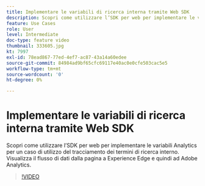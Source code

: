 ```yaml
---
title: Implementare le variabili di ricerca interna tramite Web SDK
description: Scopri come utilizzare l’SDK per web per implementare le variabili Analytics per un caso di utilizzo del tracciamento dei termini di ricerca interno. Visualizza il flusso di dati dalla pagina a Experience Edge e quindi ad Adobe Analytics.
feature: Use Cases
role: User
level: Intermediate
doc-type: feature video
thumbnail: 333605.jpg
kt: 7997
exl-id: 78ead867-77ed-4ef7-ac87-43a14a60edee
source-git-commit: 84984ad9bf65cfc69117e40ac0e0cfe503cac5e5
workflow-type: tm+mt
source-wordcount: '0'
ht-degree: 0%

---
```


# Implementare le variabili di ricerca interna tramite Web SDK

Scopri come utilizzare l’SDK per web per implementare le variabili Analytics per un caso di utilizzo del tracciamento dei termini di ricerca interno. Visualizza il flusso di dati dalla pagina a Experience Edge e quindi ad Adobe Analytics.

>[!VIDEO](https://video.tv.adobe.com/v/333605/?quality=12&learn=on)
